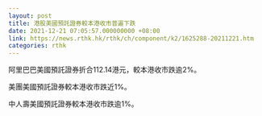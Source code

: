 ```yaml
---
layout: post
title: 港股美國預託證券較本港收市普遍下跌
date: 2021-12-21 07:05:57.000000000 +08:00
link: https://news.rthk.hk/rthk/ch/component/k2/1625288-20211221.htm
categories: rthk
---
```


阿里巴巴美國預託證券折合112.14港元，較本港收市跌逾2%。

美團美國預託證券較本港收市跌近1%。

中人壽美國預託證券較本港收市跌逾1%。
